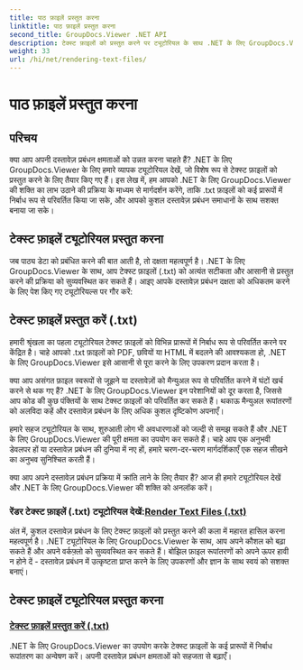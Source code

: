 ```yaml
---
title: पाठ फ़ाइलें प्रस्तुत करना
linktitle: पाठ फ़ाइलें प्रस्तुत करना
second_title: GroupDocs.Viewer .NET API
description: टेक्स्ट फ़ाइलों को प्रस्तुत करने पर ट्यूटोरियल के साथ .NET के लिए GroupDocs.Viewer की क्षमता को अनलॉक करें। बेहतर दस्तावेज़ प्रबंधन के लिए .txt फ़ाइलों को विभिन्न स्वरूपों में बदलें।
weight: 33
url: /hi/net/rendering-text-files/
---
```


# पाठ फ़ाइलें प्रस्तुत करना

## परिचय

क्या आप अपनी दस्तावेज़ प्रबंधन क्षमताओं को उन्नत करना चाहते हैं? .NET के लिए GroupDocs.Viewer के लिए हमारे व्यापक ट्यूटोरियल देखें, जो विशेष रूप से टेक्स्ट फ़ाइलों को प्रस्तुत करने के लिए तैयार किए गए हैं। इस लेख में, हम आपको .NET के लिए GroupDocs.Viewer की शक्ति का लाभ उठाने की प्रक्रिया के माध्यम से मार्गदर्शन करेंगे, ताकि .txt फ़ाइलों को कई प्रारूपों में निर्बाध रूप से परिवर्तित किया जा सके, और आपको कुशल दस्तावेज़ प्रबंधन समाधानों के साथ सशक्त बनाया जा सके।

## टेक्स्ट फ़ाइलें ट्यूटोरियल प्रस्तुत करना

जब पाठ्य डेटा को प्रबंधित करने की बात आती है, तो दक्षता महत्वपूर्ण है। .NET के लिए GroupDocs.Viewer के साथ, आप टेक्स्ट फ़ाइलों (.txt) को अत्यंत सटीकता और आसानी से प्रस्तुत करने की प्रक्रिया को सुव्यवस्थित कर सकते हैं। आइए आपके दस्तावेज़ प्रबंधन दक्षता को अधिकतम करने के लिए पेश किए गए ट्यूटोरियल्स पर गौर करें:

## टेक्स्ट फ़ाइलें प्रस्तुत करें (.txt)

हमारी श्रृंखला का पहला ट्यूटोरियल टेक्स्ट फ़ाइलों को विभिन्न प्रारूपों में निर्बाध रूप से परिवर्तित करने पर केंद्रित है। चाहे आपको .txt फ़ाइलों को PDF, छवियों या HTML में बदलने की आवश्यकता हो, .NET के लिए GroupDocs.Viewer इसे आसानी से पूरा करने के लिए उपकरण प्रदान करता है। 

क्या आप असंगत फ़ाइल स्वरूपों से जूझने या दस्तावेज़ों को मैन्युअल रूप से परिवर्तित करने में घंटों खर्च करने से थक गए हैं? .NET के लिए GroupDocs.Viewer इन परेशानियों को दूर करता है, जिससे आप कोड की कुछ पंक्तियों के साथ टेक्स्ट फ़ाइलों को परिवर्तित कर सकते हैं। थकाऊ मैन्युअल रूपांतरणों को अलविदा कहें और दस्तावेज़ प्रबंधन के लिए अधिक कुशल दृष्टिकोण अपनाएँ।

हमारे सहज ट्यूटोरियल के साथ, शुरुआती लोग भी अवधारणाओं को जल्दी से समझ सकते हैं और .NET के लिए GroupDocs.Viewer की पूरी क्षमता का उपयोग कर सकते हैं। चाहे आप एक अनुभवी डेवलपर हों या दस्तावेज़ प्रबंधन की दुनिया में नए हों, हमारे चरण-दर-चरण मार्गदर्शिकाएँ एक सहज सीखने का अनुभव सुनिश्चित करती हैं।

क्या आप अपने दस्तावेज़ प्रबंधन प्रक्रिया में क्रांति लाने के लिए तैयार हैं? आज ही हमारे ट्यूटोरियल देखें और .NET के लिए GroupDocs.Viewer की शक्ति को अनलॉक करें।

###  रेंडर टेक्स्ट फ़ाइलें (.txt) ट्यूटोरियल देखें:[Render Text Files (.txt)](./render-txt/)

अंत में, कुशल दस्तावेज़ प्रबंधन के लिए टेक्स्ट फ़ाइलों को प्रस्तुत करने की कला में महारत हासिल करना महत्वपूर्ण है। .NET ट्यूटोरियल के लिए GroupDocs.Viewer के साथ, आप अपने कौशल को बढ़ा सकते हैं और अपने वर्कफ़्लो को सुव्यवस्थित कर सकते हैं। बोझिल फ़ाइल रूपांतरणों को अपने ऊपर हावी न होने दें - दस्तावेज़ प्रबंधन में उत्कृष्टता प्राप्त करने के लिए उपकरणों और ज्ञान के साथ स्वयं को सशक्त बनाएं।
## टेक्स्ट फ़ाइलें ट्यूटोरियल प्रस्तुत करना
### [टेक्स्ट फ़ाइलें प्रस्तुत करें (.txt)](./render-txt/)
.NET के लिए GroupDocs.Viewer का उपयोग करके टेक्स्ट फ़ाइलों के कई प्रारूपों में निर्बाध रूपांतरण का अन्वेषण करें। अपनी दस्तावेज़ प्रबंधन क्षमताओं को सहजता से बढ़ाएँ।